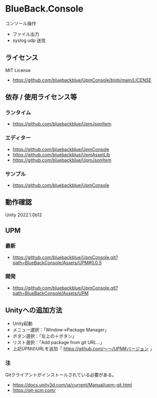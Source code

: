 # BlueBack.Console
コンソール操作
* ファイル出力
* syslog udp 送信

## ライセンス
MIT License
* https://github.com/bluebackblue/UpmConsole/blob/main/LICENSE

## 依存 / 使用ライセンス等
### ランタイム
* https://github.com/bluebackblue/UpmJsonItem
### エディター
* https://github.com/bluebackblue/UpmConsole
* https://github.com/bluebackblue/UpmAssetLib
* https://github.com/bluebackblue/UpmJsonItem
### サンプル
* https://github.com/bluebackblue/UpmConsole

## 動作確認
Unity 2022.1.0b12

## UPM
### 最新
* https://github.com/bluebackblue/UpmConsole.git?path=BlueBackConsole/Assets/UPM#0.0.5
### 開発
* https://github.com/bluebackblue/UpmConsole.git?path=BlueBackConsole/Assets/UPM

## Unityへの追加方法
* Unity起動
* メニュー選択：「Window->Package Manager」
* ボタン選択：「左上の＋ボタン」
* リスト選択：「Add package from git URL...」
* 上記UPMのURLを追加「 https://github.com/～～/UPM#バージョン 」
### 注
Gitクライアントがインストールされている必要がある。
* https://docs.unity3d.com/ja/current/Manual/upm-git.html
* https://git-scm.com/


